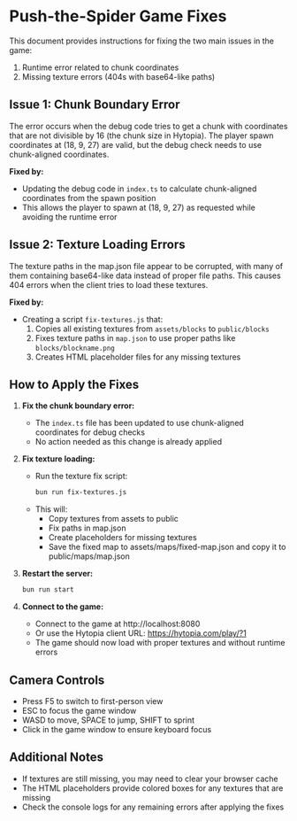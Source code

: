 # Push-the-Spider Game Fixes

This document provides instructions for fixing the two main issues in the game:

1. Runtime error related to chunk coordinates
2. Missing texture errors (404s with base64-like paths)

## Issue 1: Chunk Boundary Error

The error occurs when the debug code tries to get a chunk with coordinates that are not divisible by 16 (the chunk size in Hytopia). The player spawn coordinates at (18, 9, 27) are valid, but the debug check needs to use chunk-aligned coordinates.

**Fixed by:**
- Updating the debug code in `index.ts` to calculate chunk-aligned coordinates from the spawn position
- This allows the player to spawn at (18, 9, 27) as requested while avoiding the runtime error

## Issue 2: Texture Loading Errors

The texture paths in the map.json file appear to be corrupted, with many of them containing base64-like data instead of proper file paths. This causes 404 errors when the client tries to load these textures.

**Fixed by:**
- Creating a script `fix-textures.js` that:
  1. Copies all existing textures from `assets/blocks` to `public/blocks`
  2. Fixes texture paths in `map.json` to use proper paths like `blocks/blockname.png`
  3. Creates HTML placeholder files for any missing textures

## How to Apply the Fixes

1. **Fix the chunk boundary error:**
   - The `index.ts` file has been updated to use chunk-aligned coordinates for debug checks
   - No action needed as this change is already applied

2. **Fix texture loading:**
   - Run the texture fix script:
     ```bash
     bun run fix-textures.js
     ```
   - This will:
     - Copy textures from assets to public
     - Fix paths in map.json
     - Create placeholders for missing textures
     - Save the fixed map to assets/maps/fixed-map.json and copy it to public/maps/map.json

3. **Restart the server:**
   ```bash
   bun run start
   ```

4. **Connect to the game:**
   - Connect to the game at http://localhost:8080
   - Or use the Hytopia client URL: https://hytopia.com/play/?1
   - The game should now load with proper textures and without runtime errors

## Camera Controls

- Press F5 to switch to first-person view
- ESC to focus the game window
- WASD to move, SPACE to jump, SHIFT to sprint
- Click in the game window to ensure keyboard focus

## Additional Notes

- If textures are still missing, you may need to clear your browser cache
- The HTML placeholders provide colored boxes for any textures that are missing
- Check the console logs for any remaining errors after applying the fixes 